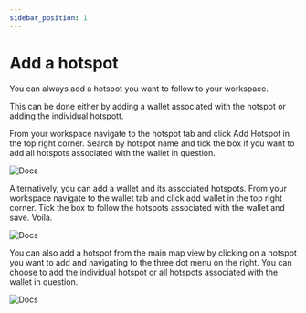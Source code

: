 ```yaml
---
sidebar_position: 1
---
```


# Add a hotspot
You can always add a hotspot you want to follow to your workspace. 

This can be done either by adding a wallet associated with the hotspot or adding the individual hotspott. 

From your workspace navigate to the hotspot tab and click Add Hotspot in the top right corner. Search by hotspot name and tick the box if you want to add all hotspots associated with the wallet in question. 

![Docs](/img/workspace/addhotspot1.png)

Alternatively, you can add a wallet and its associated hotspots. From your workspace navigate to the wallet tab and click add wallet in the top right corner. Tick the box to follow the hotspots associated with the wallet and save. Voila. 

![Docs](/img/workspace/addhotspot2.png)

You can also add a hotspot from the main map view by clicking on a hotspot you want to add and navigating to the three dot menu on the right. You can choose to add the individual hotspot or all hotspots associated with the wallet in question. 

![Docs](/img/workspace/addhotspot3.png)